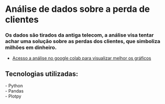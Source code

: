 <h1>Análise de dados sobre a perda de clientes</h1>

<h3>Os dados são tirados da antiga telecom, a análise visa tentar achar uma solução sobre as perdas dos clientes, que simboliza milhões em dinheiro.</h3>

- [Acesso a análise no google colab para visualizar melhor os gráficos](https://colab.research.google.com/drive/1aiuAPdorEwsQ_Kv8on-udWUraSQbpKzd?usp=sharing)

<h2>Tecnologias utilizadas:</h2>
<p>- Python<br>- Pandas<br>- Plotpy</p>
